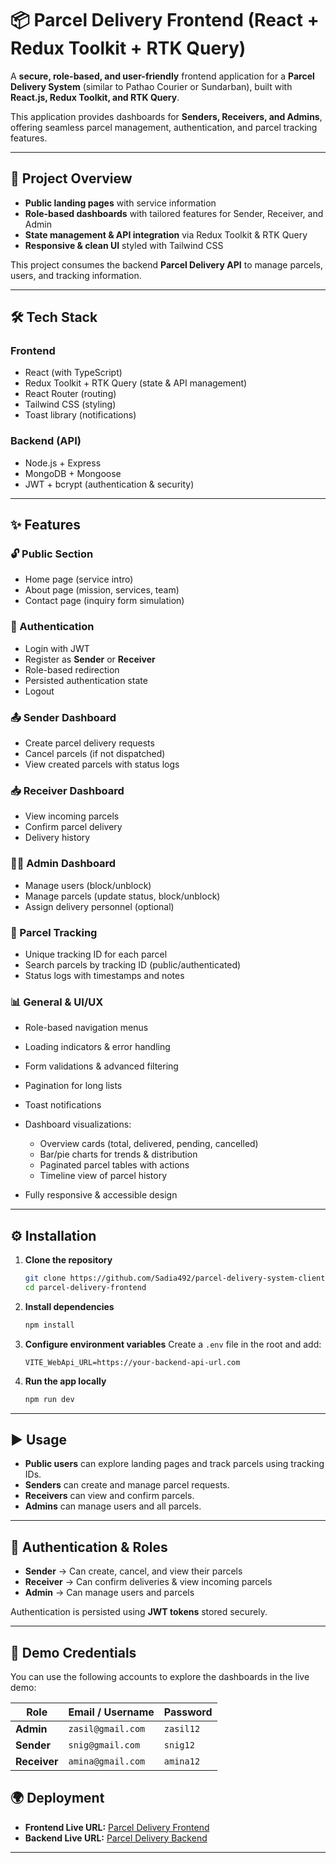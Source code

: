 # 📦 Parcel Delivery Frontend (React + Redux Toolkit + RTK Query)

A **secure, role-based, and user-friendly** frontend application for a **Parcel Delivery System** (similar to Pathao Courier or Sundarban), built with **React.js, Redux Toolkit, and RTK Query**.

This application provides dashboards for **Senders, Receivers, and Admins**, offering seamless parcel management, authentication, and parcel tracking features.

---

## 🚀 Project Overview

- **Public landing pages** with service information
- **Role-based dashboards** with tailored features for Sender, Receiver, and Admin
- **State management & API integration** via Redux Toolkit & RTK Query
- **Responsive & clean UI** styled with Tailwind CSS

This project consumes the backend **Parcel Delivery API** to manage parcels, users, and tracking information.

---

## 🛠 Tech Stack

### **Frontend**

- React (with TypeScript)
- Redux Toolkit + RTK Query (state & API management)
- React Router (routing)
- Tailwind CSS (styling)
- Toast library (notifications)

### **Backend (API)**

- Node.js + Express
- MongoDB + Mongoose
- JWT + bcrypt (authentication & security)

---

## ✨ Features

### 🔓 Public Section

- Home page (service intro)
- About page (mission, services, team)
- Contact page (inquiry form simulation)

### 🔑 Authentication

- Login with JWT
- Register as **Sender** or **Receiver**
- Role-based redirection
- Persisted authentication state
- Logout

### 📤 Sender Dashboard

- Create parcel delivery requests
- Cancel parcels (if not dispatched)
- View created parcels with status logs

### 📥 Receiver Dashboard

- View incoming parcels
- Confirm parcel delivery
- Delivery history

### 👨‍💼 Admin Dashboard

- Manage users (block/unblock)
- Manage parcels (update status, block/unblock)
- Assign delivery personnel (optional)

### 📍 Parcel Tracking

- Unique tracking ID for each parcel
- Search parcels by tracking ID (public/authenticated)
- Status logs with timestamps and notes

### 📊 General & UI/UX

- Role-based navigation menus
- Loading indicators & error handling
- Form validations & advanced filtering
- Pagination for long lists
- Toast notifications
- Dashboard visualizations:

  - Overview cards (total, delivered, pending, cancelled)
  - Bar/pie charts for trends & distribution
  - Paginated parcel tables with actions
  - Timeline view of parcel history

- Fully responsive & accessible design

---

## ⚙️ Installation

1. **Clone the repository**

   ```bash
   git clone https://github.com/Sadia492/parcel-delivery-system-client.git
   cd parcel-delivery-frontend
   ```

2. **Install dependencies**

   ```bash
   npm install
   ```

3. **Configure environment variables**
   Create a `.env` file in the root and add:

   ```env
   VITE_WebApi_URL=https://your-backend-api-url.com
   ```

4. **Run the app locally**

   ```bash
   npm run dev
   ```

---

## ▶️ Usage

- **Public users** can explore landing pages and track parcels using tracking IDs.
- **Senders** can create and manage parcel requests.
- **Receivers** can view and confirm parcels.
- **Admins** can manage users and all parcels.

---

## 🔐 Authentication & Roles

- **Sender** → Can create, cancel, and view their parcels
- **Receiver** → Can confirm deliveries & view incoming parcels
- **Admin** → Can manage users and parcels

Authentication is persisted using **JWT tokens** stored securely.

---

## 🧪 Demo Credentials

You can use the following accounts to explore the dashboards in the live demo:

| Role         | Email / Username  | Password  |
| ------------ | ----------------- | --------- |
| **Admin**    | `zasil@gmail.com` | `zasil12` |
| **Sender**   | `snig@gmail.com`  | `snig12`  |
| **Receiver** | `amina@gmail.com` | `amina12` |

## 🌍 Deployment

- **Frontend Live URL:** [Parcel Delivery Frontend](https://parcel-delivery-system-client.vercel.app/)
- **Backend Live URL:** [Parcel Delivery Backend](https://parcel-delivery-system-server.vercel.app/)

---
